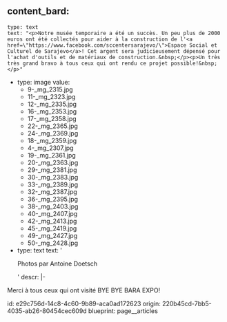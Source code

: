 content_bard:
  -
    type: text
    text: "<p>Notre musée temporaire a été un succès. Un peu plus de 2000 euros ont été collectés pour aider à la construction de l'<a href=\"https://www.facebook.com/sccentersarajevo/\">Espace Social et Culturel de Sarajevo</a>! Cet argent sera judicieusement dépensé pour l'achat d'outils et de matériaux de construction.&nbsp;</p><p>Un très très grand bravo à tous ceux qui ont rendu ce projet possible!&nbsp;</p>"
  -
    type: image
    value:
      - 9-_mg_2315.jpg
      - 11-_mg_2323.jpg
      - 12-_mg_2335.jpg
      - 16-_mg_2353.jpg
      - 17-_mg_2358.jpg
      - 22-_mg_2365.jpg
      - 24-_mg_2369.jpg
      - 18-_mg_2359.jpg
      - 4-_mg_2307.jpg
      - 19-_mg_2361.jpg
      - 20-_mg_2363.jpg
      - 29-_mg_2381.jpg
      - 30-_mg_2383.jpg
      - 33-_mg_2389.jpg
      - 32-_mg_2387.jpg
      - 36-_mg_2395.jpg
      - 38-_mg_2403.jpg
      - 40-_mg_2407.jpg
      - 42-_mg_2413.jpg
      - 45-_mg_2419.jpg
      - 49-_mg_2427.jpg
      - 50-_mg_2428.jpg
  -
    type: text
    text: '<p>Photos par Antoine Doetsch</p>'
descr: |-
  <p>Merci à tous ceux qui ont visité BYE BYE BARA EXPO!
  </p>
id: e29c756d-14c8-4c60-9b89-aca0ad172623
origin: 220b45cd-7bb5-4035-ab26-80454cec609d
blueprint: page__articles
